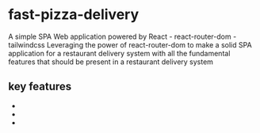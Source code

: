 # fast-pizza-delivery
A simple SPA Web application powered by React - react-router-dom - tailwindcss
Leveraging the power of react-router-dom to make a solid SPA application for a restaurant delivery system with all the fundamental features that should be present in a restaurant delivery system
## key features
  -
  -
  -
